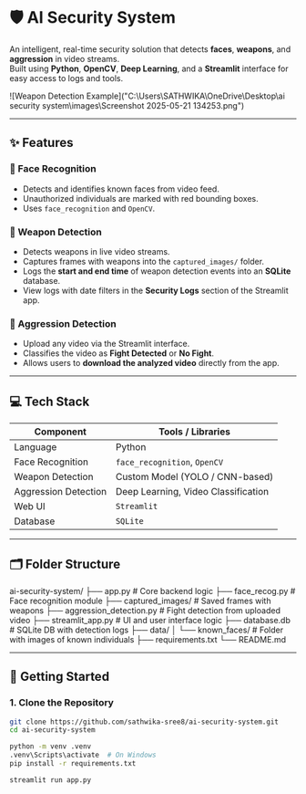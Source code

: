 # 🛡️ AI Security System

An intelligent, real-time security solution that detects **faces**, **weapons**, and **aggression** in video streams.  
Built using **Python**, **OpenCV**, **Deep Learning**, and a **Streamlit** interface for easy access to logs and tools.  

![Weapon Detection Example]("C:\Users\SATHWIKA\OneDrive\Desktop\ai security system\images\Screenshot 2025-05-21 134253.png")


---

## ✨ Features

### 👤 Face Recognition
- Detects and identifies known faces from video feed.
- Unauthorized individuals are marked with red bounding boxes.
- Uses `face_recognition` and `OpenCV`.

### 🔫 Weapon Detection
- Detects weapons in live video streams.
- Captures frames with weapons into the `captured_images/` folder.
- Logs the **start and end time** of weapon detection events into an **SQLite** database.
- View logs with date filters in the **Security Logs** section of the Streamlit app.

### 💢 Aggression Detection
- Upload any video via the Streamlit interface.
- Classifies the video as **Fight Detected** or **No Fight**.
- Allows users to **download the analyzed video** directly from the app.

---

## 💻 Tech Stack

| Component             | Tools / Libraries                          |
|----------------------|---------------------------------------------|
| Language             | Python                                      |
| Face Recognition     | `face_recognition`, `OpenCV`                |
| Weapon Detection     | Custom Model (YOLO / CNN-based)             |
| Aggression Detection | Deep Learning, Video Classification         |
| Web UI               | `Streamlit`                                 |
| Database             | `SQLite`                                    |

---

## 🗂️ Folder Structure

ai-security-system/
├── app.py # Core backend logic
├── face_recog.py # Face recognition module
├── captured_images/ # Saved frames with weapons
├── aggression_detection.py # Fight detection from uploaded video
├── streamlit_app.py # UI and user interface logic
├── database.db # SQLite DB with detection logs
├── data/
│ └── known_faces/ # Folder with images of known individuals
├── requirements.txt
└── README.md

---

## 🚀 Getting Started

### 1. Clone the Repository
```bash
git clone https://github.com/sathwika-sree8/ai-security-system.git
cd ai-security-system

python -m venv .venv
.venv\Scripts\activate  # On Windows
pip install -r requirements.txt

streamlit run app.py

